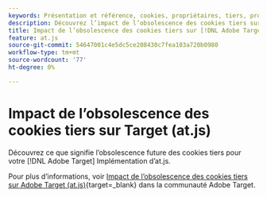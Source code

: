 ```yaml
---
keywords: Présentation et référence, cookies, propriétaires, tiers, propriétaires, tiers, tiers, propriétaires, tiers, tiers, tiers, tiers, tiers, propriétaires, propriétaires, tiers, tiers, tiers, at.js
description: Découvrez l’impact de l’obsolescence des cookies tiers sur [!DNL Adobe Target] (at.js)
title: Impact de l’obsolescence des cookies tiers sur [!DNL Adobe Target] (at.js)
feature: at.js
source-git-commit: 54647001c4e5dc5ce208430c7fea103a720b0980
workflow-type: tm+mt
source-wordcount: '77'
ht-degree: 0%

---
```


# Impact de l’obsolescence des cookies tiers sur Target (at.js)

Découvrez ce que signifie l’obsolescence future des cookies tiers pour votre [!DNL Adobe Target] Implémentation d’at.js.

Pour plus d’informations, voir [Impact de l’obsolescence des cookies tiers sur Adobe Target (at.js)](https://experienceleaguecommunities.adobe.com/t5/adobe-target-blogs/the-impact-of-third-party-cookie-deprecation-on-adobe-target-at/ba-p/661615?search=Third%20Party%20Cookie%20Deprecation){target=_blank} dans la communauté Adobe Target.